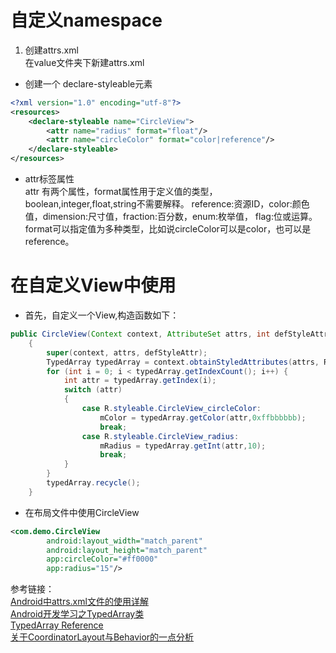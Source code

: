# 自定义namespace
1. 创建attrs.xml  
在value文件夹下新建attrs.xml
- 创建一个 declare-styleable元素  
```xml
<?xml version="1.0" encoding="utf-8"?>
<resources>
    <declare-styleable name="CircleView">
        <attr name="radius" format="float"/>
        <attr name="circleColor" format="color|reference"/>
    </declare-styleable>
</resources>
```
- attr标签属性  
attr 有两个属性，format属性用于定义值的类型，boolean,integer,float,string不需要解释。
reference:资源ID，color:颜色值，dimension:尺寸值，fraction:百分数，enum:枚举值，
flag:位或运算。  
format可以指定值为多种类型，比如说circleColor可以是color，也可以是reference。


# 在自定义View中使用
- 首先，自定义一个View,构造函数如下：  
```java
public CircleView(Context context, AttributeSet attrs, int defStyleAttr)
    {
        super(context, attrs, defStyleAttr);
        TypedArray typedArray = context.obtainStyledAttributes(attrs, R.styleable.CircleImageView);
        for (int i = 0; i < typedArray.getIndexCount(); i++) {
            int attr = typedArray.getIndex(i);
            switch (attr)
            {
                case R.styleable.CircleView_circleColor:
                    mColor = typedArray.getColor(attr,0xffbbbbbb);
                    break;
                case R.styleable.CircleView_radius:
                    mRadius = typedArray.getInt(attr,10);
                    break;
            }
        }
        typedArray.recycle();
    }
```
- 在布局文件中使用CircleView
```xml
<com.demo.CircleView
        android:layout_width="match_parent"
        android:layout_height="match_parent"
        app:circleColor="#ff0000"
        app:radius="15"/>
```


参考链接：  
[ Android中attrs.xml文件的使用详解](http://blog.csdn.net/jiangwei0910410003/article/details/17006087)  
[Android开发学习之TypedArray类](http://blog.csdn.net/richerg85/article/details/11749421)  
[TypedArray Reference](http://developer.android.com/reference/android/content/res/TypedArray.html)  
[关于CoordinatorLayout与Behavior的一点分析](http://www.jianshu.com/p/a506ee4afecb)
